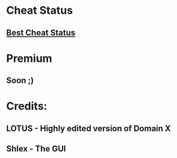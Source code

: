 # Cheat Status
## [Best Cheat Status](https://whatexploitsare.online/)

# Premium
## Soon ;)

# Credits:
## LOTUS - Highly edited version of Domain X
## Shlex - The GUI
